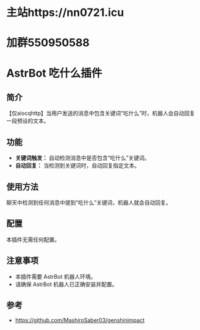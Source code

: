 # 主站https://nn0721.icu

# 加群550950588

# AstrBot 吃什么插件

## 简介

【仅aiocqhttp】当用户发送的消息中包含关键词“吃什么”时，机器人会自动回复一段预设的文本。

## 功能

*   **关键词触发：** 自动检测消息中是否包含“吃什么”关键词。
*   **自动回复：** 当检测到关键词时，自动回复指定文本。

## 使用方法

聊天中检测到任何消息中提到“吃什么”关键词，机器人就会自动回复。

## 配置

本插件无需任何配置。

## 注意事项

*   本插件需要 AstrBot 机器人环境。
*   请确保 AstrBot 机器人已正确安装并配置。

## 参考
*   https://github.com/MashiroSaber03/genshinimpact
